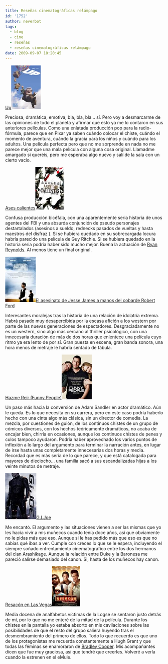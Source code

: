 ```yaml
---
title: Reseñas cinematográficas relámpago
id: '1752'
author: neverbot
tags:
  - blog
  - cine
  - reseñas
  - reseñas cinematográficas relámpago  
date: 2009-09-07 18:20:45
---
```


[Up](http://www.imdb.com/title/tt1049413/)![Up](./resenas-cinematograficas-relampago/Up.jpg "Up")

Preciosa, dramática, emotiva, bla, bla, bla... sí. Pero voy a desmarcarme de las opiniones de todo el planeta y afirmar que esto ya me lo contaron en sus anteriores películas. Como una enlatada producción pop para la radio-fórmula, parece que en Pixar ya saben cuándo colocar el chiste, cuándo el momento de aventura, cuándo la gracia para los niños y cuándo para los adultos. Una película perfecta pero que no me sorprende en nada no me parece mejor que una mala película con alguna cosa original. Llamadme amargado si queréis, pero me esperaba algo nuevo y salí de la sala con un cierto vacío.

[Ases calientes](http://www.imdb.com/title/tt0475394/)![ases calientes](./resenas-cinematograficas-relampago/ases-calientes.jpg "ases calientes")

Confusa producción bicéfala, con una aparentemente seria historia de unos agentes del FBI y una absurda conjunción de pseudo personajes destartalados (asesinos a sueldo, rednecks pasados de vueltas y hasta maestros del disfraz ). Si se hubiera quedado en su sobrecargada locura habría parecido una película de Guy Ritchie. Si se hubiera quedado en la historia seria podría haber sido mucho mejor. Buena la actuación de [Ryan Reynolds](http://www.imdb.com/name/nm0005351/). Al menos tiene un final original.

![Jesse James](./resenas-cinematograficas-relampago/Jesse-James.jpg "Jesse James")[El asesinato de Jesse James a manos del cobarde Robert Ford](http://www.imdb.com/title/tt0443680/)

Interesantes moralejas tras la historia de una relación de idolatría extrema. Habrá pasado muy desapercibida por la escasa afición a los western por parte de las nuevas generaciones de espectadores. Desgraciadamente no es un western, sino algo más cercano al thriller psicológico, con una innecesaria duración de más de dos horas que enlentece una película cuyo ritmo ya era lento de por sí. Gran puesta en escena, gran banda sonora, una hora menos de metraje le habría sentado de fábula.

[Hazme Reír (Funny People)](http://www.imdb.com/title/tt1201167/)![funny people](./resenas-cinematograficas-relampago/funny-people.jpg "funny people")

Un paso más hacia la conversión de Adam Sandler en actor dramático. Aún le queda. Es lo que necesita en su carrera, pero en este caso podría haberlo hecho con una cinta algo más clásica, sin un director de comedia. La mezcla, por cuestiones de guión, de los continuos chistes de un grupo de cómicos diversos, con los hechos teóricamente dramáticos, no acaba de encajar bien, chirría en ocasiones, aunque los continuos chistes de penes y culos tampoco ayudaron. Podría haber aprovechado los varios puntos de inflexión a lo largo del argumento para terminar la narración antes, en lugar de irse hasta unas completamente innecesarias dos horas y media. Recordad que es más seria de lo que parece, y que está catalogada para mayores de dieciocho... una familia sacó a sus escandalizadas hijas a los veinte minutos de metraje.

![GIJoe](./resenas-cinematograficas-relampago/GIJoe.jpg "GIJoe")[G.I.Joe](http://www.imdb.com/title/tt1046173/)

Me encantó. El argumento y las situaciones vienen a ser las mismas que yo les hacía vivir a mis muñecos cuando tenía doce años, así que obviamente no le pidas más que eso. Aunque si le has pedido más que eso es que no sabías qué ibas a ver. Cumple con creces lo que se le espera, incluyendo el siempre soñado enfrentamiento cinematográfico entre los dos hermanos del clan Arashikage. Aunque la relación entre Duke y la Baronesa me pareció salirse demasiado del canon. Si, hasta de los muñecos hay canon.

[Resacón en Las Vegas](http://www.imdb.com/title/tt1119646/)![resacón en las vegas](./resenas-cinematograficas-relampago/resacon-en-las-vegas.jpg "resacón en las vegas")

Media docena de analfabetos víctimas de la Logse se sentaron justo detrás de mí, por lo que no me enteré de la mitad de la película. Durante los chistes en la pantalla yo estaba absorto en mis cavilaciones sobre las posibilidades de que el resto del grupo saliera huyendo tras el desmembramiento del primero de ellos. Todo lo que recuerdo es que uno de los protagonistas me recuerda constantemente a Hugh Grant y que todas las féminas se enamoraron de [Bradley Cooper](http://www.imdb.com/name/nm0177896/). Mis acompañantes dicen que fue muy graciosa, así que tendré que creerles. Volveré a verla cuando la estrenen en el eMule.